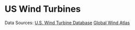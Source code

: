 # US Wind Turbines
Data Sources: 
[U.S. Wind Turbine Database](https://eerscmap.usgs.gov/uswtdb "U.S. Wind Turbine Database")
[Global Wind Atlas](https://globalwindatlas.info/ "Global Wind Atlas")
